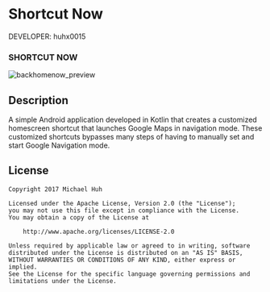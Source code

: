 Shortcut Now
============

DEVELOPER: huhx0015

### SHORTCUT NOW
![backhomenow_preview](https://cloud.githubusercontent.com/assets/1645482/12526942/71a5e960-c128-11e5-8d65-d2815585ecba.gif)

## Description

A simple Android application developed in Kotlin that creates a customized homescreen shortcut that launches Google Maps in navigation mode. These customized shortcuts bypasses many steps of having to manually set and start Google Navigation mode.

## License

    Copyright 2017 Michael Huh

    Licensed under the Apache License, Version 2.0 (the "License");
    you may not use this file except in compliance with the License.
    You may obtain a copy of the License at

        http://www.apache.org/licenses/LICENSE-2.0

    Unless required by applicable law or agreed to in writing, software
    distributed under the License is distributed on an "AS IS" BASIS,
    WITHOUT WARRANTIES OR CONDITIONS OF ANY KIND, either express or implied.
    See the License for the specific language governing permissions and
    limitations under the License.
